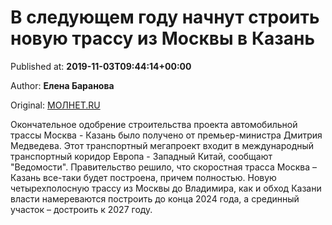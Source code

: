
# В следующем году начнут строить новую трассу из Москвы в Казань

Published at: **2019-11-03T09:44:14+00:00**

Author: **Елена Баранова**

Original: [МОЛНЕТ.RU](https://www.molnet.ru/mos/ru/important/o_717199)

Окончательное одобрение строительства проекта автомобильной трассы Москва - Казань было получено от премьер-министра Дмитрия Медведева. Этот транспортный мегапроект входит в международный транспортный коридор Европа - Западный Китай, сообщают "Ведомости".
Правительство решило, что скоростная трасса Москва – Казань все-таки будет построена, причем полностью. Новую четырехполосную трассу из Москвы до Владимира, как и обход Казани власти намереваются построить до конца 2024 года, а срединный участок – достроить к 2027 году.
